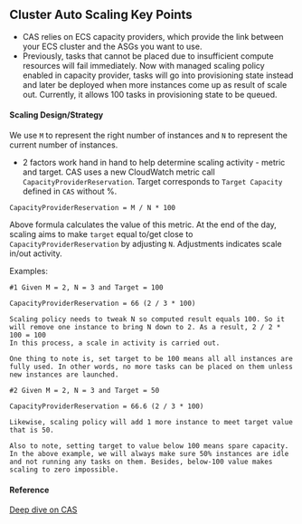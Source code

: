 ## Cluster Auto Scaling Key Points

- CAS relies on ECS capacity providers, which provide the link between your ECS cluster and the ASGs you want to use.
- Previously, tasks that cannot be placed due to insufficient compute resources will fail immediately. Now with managed scaling policy enabled in capacity provider, tasks will go into provisioning state instead and later be deployed when more instances come up as result of scale out. Currently, it allows 100 tasks in provisioning state to be queued.

#### Scaling Design/Strategy

We use `M` to represent the right number of instances and `N` to represent the current number of instances.

- 2 factors work hand in hand to help determine scaling activity - metric and target. CAS uses a new CloudWatch metric call `CapacityProviderReservation`. Target corresponds to `Target Capacity` defined in `CAS` without %.

```
CapacityProviderReservation = M / N * 100
```

Above formula calculates the value of this metric. At the end of the day, scaling aims to make `target` equal to/get close to `CapacityProviderReservation` by adjusting `N`. Adjustments indicates scale in/out activity.

Examples:

```shell
#1 Given M = 2, N = 3 and Target = 100

CapacityProviderReservation = 66 (2 / 3 * 100)

Scaling policy needs to tweak N so computed result equals 100. So it will remove one instance to bring N down to 2. As a result, 2 / 2 * 100 = 100
In this process, a scale in activity is carried out.

One thing to note is, set target to be 100 means all all instances are fully used. In other words, no more tasks can be placed on them unless new instances are launched.

#2 Given M = 2, N = 3 and Target = 50

CapacityProviderReservation = 66.6 (2 / 3 * 100)

Likewise, scaling policy will add 1 more instance to meet target value that is 50.

Also to note, setting target to value below 100 means spare capacity. In the above example, we will always make sure 50% instances are idle and not running any tasks on them. Besides, below-100 value makes scaling to zero impossible.
```

#### Reference

[Deep dive on CAS](https://aws.amazon.com/blogs/containers/deep-dive-on-amazon-ecs-cluster-auto-scaling/)
